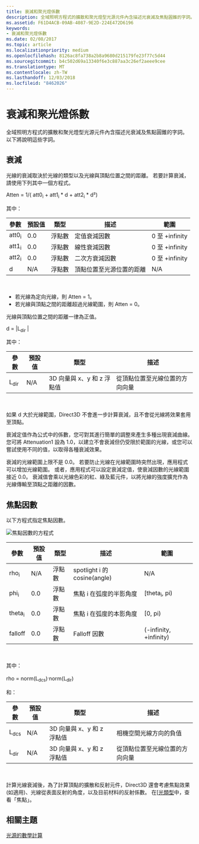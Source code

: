 ```yaml
---
title: 衰減和聚光燈係數
description: 全域照明方程式的擴散和聚光燈型光源元件內含描述光衰減及焦點圓錐的字詞。
ms.assetid: F61D4ACB-09AB-4087-9E2D-224E472D6196
keywords:
- 衰減和聚光燈係數
ms.date: 02/08/2017
ms.topic: article
ms.localizationpriority: medium
ms.openlocfilehash: 8126ac8fa738a2b8a9680d215179fe23f77c5d44
ms.sourcegitcommit: b4c502d69a13340f6e3c887aa3c26ef2aeee9cee
ms.translationtype: MT
ms.contentlocale: zh-TW
ms.lasthandoff: 12/03/2018
ms.locfileid: "8462026"
---
```

# <a name="attenuation-and-spotlight-factor"></a>衰減和聚光燈係數


全域照明方程式的擴散和聚光燈型光源元件內含描述光衰減及焦點圓錐的字詞。 以下將說明這些字詞。

## <a name="span-idattenuationspanspan-idattenuationspanspan-idattenuationspanattenuation"></a><span id="Attenuation"></span><span id="attenuation"></span><span id="ATTENUATION"></span>衰減


光線的衰減取決於光線的類型以及光線與頂點位置之間的距離。 若要計算衰減，請使用下列其中一個方程式。

Atten = 1/( att0<sub>i</sub> + att1<sub>i</sub> \* d + att2<sub>i</sub> \* d²)

其中：

| 參數        | 預設值 | 類型           | 描述                                     | 範圍          |
|------------------|---------------|----------------|-------------------------------------------------|----------------|
| att0<sub>i</sub> | 0.0           | 浮點數 | 定值衰減因數                     | 0 至 +infinity |
| att1<sub>i</sub> | 0.0           | 浮點數 | 線性衰減因數                       | 0 至 +infinity |
| att2<sub>i</sub> | 0.0           | 浮點數 | 二次方衰減因數                    | 0 至 +infinity |
| d                | N/A           | 浮點數 | 頂點位置至光源位置的距離 | N/A            |

 

-   若光線為定向光線，則 Atten = 1。
-   若光線與頂點之間的距離超過光線範圍，則 Atten = 0。

光線與頂點位置之間的距離一律為正值。

d = |L<sub>dir</sub> |

其中：

| 參數       | 預設值 | 類型                                             | 描述                                                 |
|-----------------|---------------|--------------------------------------------------|-------------------------------------------------------------|
| L<sub>dir</sub> | N/A           | 3D 向量與 x、y 和 z 浮點值 | 從頂點位置至光線位置的方向向量 |

 

如果 d 大於光線範圍，Direct3D 不會進一步計算衰減，且不會從光線將效果套用至頂點。

衰減定值作為公式中的係數，您可對其進行簡單的調整來產生多種出現衰減曲線。 您可將 Attenuation1 設為 1.0，以建立不會衰減但仍受限於範圍的光線，或您可以嘗試使用不同的值，以取得各種衰減效果。

衰減的光線範圍上限不是 0.0。 若要防止光線在光線範圍時突然出現，應用程式可以增加光線範圍。 或者，應用程式可以設定衰減定值，使衰減因數的光線範圍接近 0.0。 衰減值會乘以光線色彩的紅、綠及藍元件，以將光線的強度擴充作為光線傳輸至頂點之距離的因數。

## <a name="span-idspotlight-factorspanspan-idspotlight-factorspanspan-idspotlight-factorspanspotlight-factor"></a><span id="Spotlight-Factor"></span><span id="spotlight-factor"></span><span id="SPOTLIGHT-FACTOR"></span>焦點因數


以下方程式指定焦點因數。

![焦點因數的方程式](images/dx8light9.png)

| 參數         | 預設值 | 類型           | 描述                              | 範圍                    |
|-------------------|---------------|----------------|------------------------------------------|--------------------------|
| rho<sub>i</sub>   | N/A           | 浮點數 | spotlight i 的 cosine(angle)            | N/A                      |
| phi<sub>i</sub>   | 0.0           | 浮點數 | 焦點 i 在弧度的半影角度 | \[theta<sub>i</sub>, pi) |
| theta<sub>i</sub> | 0.0           | 浮點數 | 焦點 i 在弧度的本影角度    | \[0, pi)                 |
| falloff           | 0.0           | 浮點數 | Falloff 因數                           | (-infinity, +infinity)   |

 

其中：

rho = norm(L<sub>dcs</sub>)<sup>.</sup>norm(L<sub>dir</sub>)

和：

| 參數       | 預設值 | 類型                                             | 描述                                                 |
|-----------------|---------------|--------------------------------------------------|-------------------------------------------------------------|
| L<sub>dcs</sub> | N/A           | 3D 向量與 x、y 和 z 浮點值 | 相機空間光線方向的負值         |
| L<sub>dir</sub> | N/A           | 3D 向量與 x、y 和 z 浮點值 | 從頂點位置至光線位置的方向向量 |

 

計算光線衰減後，為了計算頂點的擴散和反射元件，Direct3D 還會考慮焦點效果 (如適用)、光線從表面反射的角度，以及目前材料的反射係數。 在[[光類型](light-types.md)中，查看「焦點」。

## <a name="span-idrelated-topicsspanrelated-topics"></a><span id="related-topics"></span>相關主題


[光源的數學計算](mathematics-of-lighting.md)

 

 




